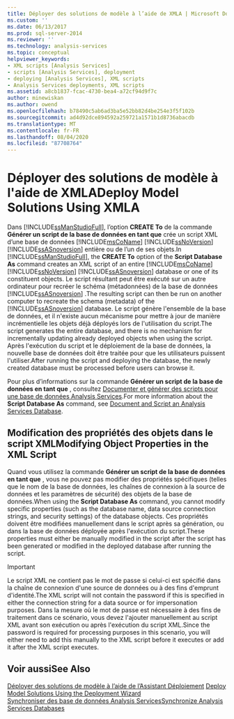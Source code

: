 ```yaml
---
title: Déployer des solutions de modèle à l’aide de XMLA | Microsoft Docs
ms.custom: ''
ms.date: 06/13/2017
ms.prod: sql-server-2014
ms.reviewer: ''
ms.technology: analysis-services
ms.topic: conceptual
helpviewer_keywords:
- XML scripts [Analysis Services]
- scripts [Analysis Services], deployment
- deploying [Analysis Services], XML scripts
- Analysis Services deployments, XML scripts
ms.assetid: a8cb1837-fcac-4730-bea4-a72cf94d9f7c
author: minewiskan
ms.author: owend
ms.openlocfilehash: b78490c5ab6ad3ba5e52bb82d4be254e3f5f102b
ms.sourcegitcommit: ad4d92dce894592a259721a1571b1d8736abacdb
ms.translationtype: MT
ms.contentlocale: fr-FR
ms.lasthandoff: 08/04/2020
ms.locfileid: "87708764"
---
```

# <a name="deploy-model-solutions-using-xmla"></a><span data-ttu-id="f01e5-102">Déployer des solutions de modèle à l'aide de XMLA</span><span class="sxs-lookup"><span data-stu-id="f01e5-102">Deploy Model Solutions Using XMLA</span></span>
  <span data-ttu-id="f01e5-103">Dans [!INCLUDE[ssManStudioFull](../../includes/ssmanstudiofull-md.md)], l’option **CREATE To** de la commande **Générer un script de la base de données en tant que** crée un script XML d’une base de données [!INCLUDE[msCoName](../../includes/msconame-md.md)] [!INCLUDE[ssNoVersion](../../includes/ssnoversion-md.md)] [!INCLUDE[ssASnoversion](../../includes/ssasnoversion-md.md)] entière ou de l’un de ses objets.</span><span class="sxs-lookup"><span data-stu-id="f01e5-103">In [!INCLUDE[ssManStudioFull](../../includes/ssmanstudiofull-md.md)], the **CREATE To** option of the **Script Database As** command creates an XML script of an entire [!INCLUDE[msCoName](../../includes/msconame-md.md)] [!INCLUDE[ssNoVersion](../../includes/ssnoversion-md.md)] [!INCLUDE[ssASnoversion](../../includes/ssasnoversion-md.md)] database or one of its constituent objects.</span></span> <span data-ttu-id="f01e5-104">Le script résultant peut être exécuté sur un autre ordinateur pour recréer le schéma (métadonnées) de la base de données [!INCLUDE[ssASnoversion](../../includes/ssasnoversion-md.md)] .</span><span class="sxs-lookup"><span data-stu-id="f01e5-104">The resulting script can then be run on another computer to recreate the schema (metadata) of the [!INCLUDE[ssASnoversion](../../includes/ssasnoversion-md.md)] database.</span></span> <span data-ttu-id="f01e5-105">Le script génère l'ensemble de la base de données, et il n'existe aucun mécanisme pour mettre à jour de manière incrémentielle les objets déjà déployés lors de l'utilisation du script.</span><span class="sxs-lookup"><span data-stu-id="f01e5-105">The script generates the entire database, and there is no mechanism for incrementally updating already deployed objects when using the script.</span></span> <span data-ttu-id="f01e5-106">Après l'exécution du script et le déploiement de la base de données, la nouvelle base de données doit être traitée pour que les utilisateurs puissent l'utiliser.</span><span class="sxs-lookup"><span data-stu-id="f01e5-106">After running the script and deploying the database, the newly created database must be processed before users can browse it.</span></span>  
  
 <span data-ttu-id="f01e5-107">Pour plus d’informations sur la commande **Générer un script de la base de données en tant que** , consultez [Documenter et générer des scripts pour une base de données Analysis Services](document-and-script-an-analysis-services-database.md).</span><span class="sxs-lookup"><span data-stu-id="f01e5-107">For more information about the **Script Database As** command, see [Document and Script an Analysis Services Database](document-and-script-an-analysis-services-database.md).</span></span>  
  
## <a name="modifying-object-properties-in-the-xml-script"></a><span data-ttu-id="f01e5-108">Modification des propriétés des objets dans le script XML</span><span class="sxs-lookup"><span data-stu-id="f01e5-108">Modifying Object Properties in the XML Script</span></span>  
 <span data-ttu-id="f01e5-109">Quand vous utilisez la commande **Générer un script de la base de données en tant que** , vous ne pouvez pas modifier des propriétés spécifiques (telles que le nom de la base de données, les chaînes de connexion à la source de données et les paramètres de sécurité) des objets de la base de données.</span><span class="sxs-lookup"><span data-stu-id="f01e5-109">When using the **Script Database As** command, you cannot modify specific properties (such as the database name, data source connection strings, and security settings) of the database objects.</span></span> <span data-ttu-id="f01e5-110">Ces propriétés doivent être modifiées manuellement dans le script après sa génération, ou dans la base de données déployée après l'exécution du script.</span><span class="sxs-lookup"><span data-stu-id="f01e5-110">These properties must either be manually modified in the script after the script has been generated or modified in the deployed database after running the script.</span></span>  
  
> [!IMPORTANT]  
>  <span data-ttu-id="f01e5-111">Le script XML ne contient pas le mot de passe si celui-ci est spécifié dans la chaîne de connexion d'une source de données ou à des fins d'emprunt d'identité.</span><span class="sxs-lookup"><span data-stu-id="f01e5-111">The XML script will not contain the password if this is specified in either the connection string for a data source or for impersonation purposes.</span></span> <span data-ttu-id="f01e5-112">Dans la mesure où le mot de passe est nécessaire à des fins de traitement dans ce scénario, vous devez l'ajouter manuellement au script XML avant son exécution ou après l'exécution du script XML.</span><span class="sxs-lookup"><span data-stu-id="f01e5-112">Since the password is required for processing purposes in this scenario, you will either need to add this manually to the XML script before it executes or add it after the XML script executes.</span></span>  
  
## <a name="see-also"></a><span data-ttu-id="f01e5-113">Voir aussi</span><span class="sxs-lookup"><span data-stu-id="f01e5-113">See Also</span></span>  
 <span data-ttu-id="f01e5-114">[Déployer des solutions de modèle à l’aide de l’Assistant Déploiement](deploy-model-solutions-using-the-deployment-wizard.md) </span><span class="sxs-lookup"><span data-stu-id="f01e5-114">[Deploy Model Solutions Using the Deployment Wizard](deploy-model-solutions-using-the-deployment-wizard.md) </span></span>  
 [<span data-ttu-id="f01e5-115">Synchroniser des base de données Analysis Services</span><span class="sxs-lookup"><span data-stu-id="f01e5-115">Synchronize Analysis Services Databases</span></span>](synchronize-analysis-services-databases.md)  
  
  
